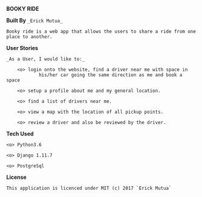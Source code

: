 **BOOKY RIDE**

**Built By** `_Erick Mutua_`

    Booky ride is a web app that allows the users to share a ride from one 
    place to another.
    
**User Stories**

    _As a User, I would like to:_
    
        <o> login onto the website, find a driver near me with space in 
                his/her car going the same direction as me and book a space
            
        <o> setup a profile about me and my general location.
        
        <o> find a list of drivers near me.
        
        <o> view a map with the location of all pickup points.
        
        <o> review a driver and also be reviewed by the driver.
        
        
**Tech Used**

    <o> Python3.6
    
    <o> Django 1.11.7
    
    <o> PostgreSql
    
    
 **License**
    
    This application is licenced under MIT (c) 2017 `Erick Mutua`